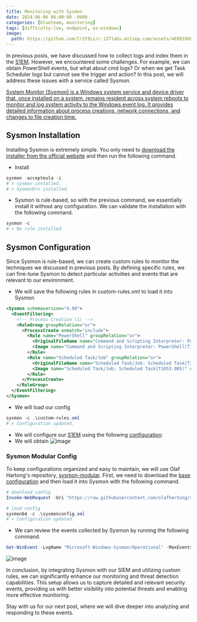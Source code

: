 ```yaml
---
title: Monitoring with Sysmon
date: 2024-06-06 06:00:00 -0600
categories: [blueteam, monitoring]
tags: [difficulty:low, endpoint, os:windows]
image:
  path: https://github.com/lr2t9iz/c-137labs.mitzep.com/assets/46981088/d8bddd22-0558-4674-a1b0-18f1a76abbb8
---
```


In previous posts, we have discussed how to collect logs and index them in the [S1EM](https://c-137lab.com/posts/wazuh-s1em/). However, we encountered some challenges. For example, we can obtain PowerShell events, but what about cmd logs? Or when we get Task Scheduler logs but cannot see the trigger and action? In this post, we will address these issues with a service called Sysmon.

[System Monitor (Sysmon) is a Windows system service and device driver that, once installed on a system, remains resident across system reboots to monitor and log system activity to the Windows event log. It provides detailed information about process creations, network connections, and changes to file creation time.](https://learn.microsoft.com/en-us/sysinternals/downloads/sysmon)

## Sysmon Installation
Installing Sysmon is extremely simple. You only need to [download the installer from the official website](https://download.sysinternals.com/files/Sysmon.zip) and then run the following command.
- Install
```powershell
sysmon -accepteula -i
# > sysmon installed.
# > SysmonDrv installed.
```
- Sysmon is rule-based, so with the previous command, we essentially install it without any configuration. We can validate the installation with the following command.
```powershell
sysmon -c
# > No rule installed
```

## Sysmon Configuration
Since Sysmon is rule-based, we can create custom rules to monitor the techniques we discussed in previous posts. By defining specific rules, we can fine-tune Sysmon to detect particular activities and events that are relevant to our environment.
- We will save the following rules in custom-rules.xml to load it into Sysmon

```xml
<Sysmon schemaversion="4.90">
  <EventFiltering>
    <!-- Process Creation (1) -->
    <RuleGroup groupRelation="or">
      <ProcessCreate onmatch="include">
        <Rule name="PowerShell" groupRelation="or">
          <OriginalFileName name="Command and Scripting Interpreter: PowerShell(T1059.001)" condition="contains any">powershell.exe</OriginalFileName>
          <Image name="Command and Scripting Interpreter: PowerShell(T1059.001)" condition="image">powershell.exe</Image>
        </Rule>
        <Rule name="Scheduled Task/Job" groupRelation="or">
          <OriginalFileName name="Scheduled Task/Job: Scheduled Task(T1053.005)" condition="contains any">schtasks.exe</OriginalFileName>
          <Image name="Scheduled Task/Job: Scheduled Task(T1053.005)" condition="image">schtasks.exe</Image>
        </Rule>
      </ProcessCreate>
    </RuleGroup>
  </EventFiltering>
</Sysmon>
```
- We will load our config
```powershell
sysmon -c .\custom-rules.xml
# > Configuration updated.
```
- We will configure our [S1EM](https://c-137lab.com/posts/wazuh-s1em/) using the following [configuration](https://github.com/lr2t9iz/wazuh-usecases-integrator/blob/main/windows/w1ndows_s0urces.xml):
- We will obtain
![image](https://github.com/lr2t9iz/c-137labs.mitzep.com/assets/46981088/01cf6ea6-2c7d-4c65-86a0-9c0abb4c9bee)

### Sysmon Modular Config
To keep configurations organized and easy to maintain, we will use Olaf Hartong's repository, [sysmon-modular](https://github.com/olafhartong/sysmon-modular).
First, we need to download the [base configuration](https://github.com/olafhartong/sysmon-modular/blob/master/sysmonconfig.xml) and then load it into Sysmon with the following command.
```powershell
# download config
Invoke-WebRequest -Uri "https://raw.githubusercontent.com/olafhartong/sysmon-modular/master/sysmonconfig.xml" -OutFile "sysmonconfig.xml"

# load config
sysmon64 -c .\sysmonconfig.xml
# > Configuration updated.
```
- We can review the events collected by Sysmon by running the following command.
```powershell
Get-WinEvent -LogName "Microsoft-Windows-Sysmon/Operational" -MaxEvents 10 | Select-Object Id, TaskDisplayName, Message
```
![image](https://github.com/lr2t9iz/c-137labs.mitzep.com/assets/46981088/6d32fadf-3682-46f1-94af-f01a21fe14e4)

In conclusion, by integrating Sysmon with our SIEM and utilizing custom rules, we can significantly enhance our monitoring and threat detection capabilities. This setup allows us to capture detailed and relevant security events, providing us with better visibility into potential threats and enabling more effective monitoring. 

Stay with us for our next post, where we will dive deeper into analyzing and responding to these events.